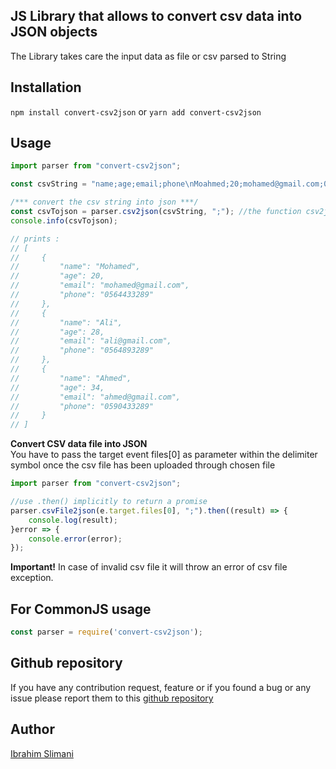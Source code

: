 ## JS Library that allows to convert csv data into JSON objects
The Library takes care the input data as file or csv parsed to String

## Installation
`npm install convert-csv2json` or `yarn add convert-csv2json`

## Usage
```javascript
import parser from "convert-csv2json";

const csvString = "name;age;email;phone\nMoahmed;20;mohamed@gmail.com;0564433289\nAli;28;ali@gmail.com;0564893289\nAhmed;34;ahmed@gmail.com;0590433289";

/*** convert the csv string into json ***/
const csvTojson = parser.csv2json(csvString, ";"); //the function csv2json needs two input parameters csv in String format and the delimiter symbol
console.info(csvTojson);

// prints :
// [
//     {
//         "name": "Mohamed",
//         "age": 20,
//         "email": "mohamed@gmail.com",
//         "phone": "0564433289"
//     },
//     {
//         "name": "Ali",
//         "age": 28,
//         "email": "ali@gmail.com",
//         "phone": "0564893289"
//     },
//     {
//         "name": "Ahmed",
//         "age": 34,
//         "email": "ahmed@gmail.com",
//         "phone": "0590433289"
//     }
// ]
```

**Convert CSV data file into JSON**<br/>
You have to pass the target event files[0] as parameter within the delimiter symbol once the csv file has been uploaded through chosen file
```javascript
import parser from "convert-csv2json";

//use .then() implicitly to return a promise 
parser.csvFile2json(e.target.files[0], ";").then((result) => {
    console.log(result);
}error => {
    console.error(error);
});
```
**Important!** In case of invalid csv file it will throw an error of csv file exception.<br/>

## For CommonJS usage
```javascript
const parser = require('convert-csv2json');
```

## Github repository
If you have any contribution request, feature or if you found a bug or any issue please report them to this [github repository](https://github.com/slimani-ibrahim/csv2json.git)

## Author
[Ibrahim Slimani](https://slimani-ibrahim.github.io/profile)